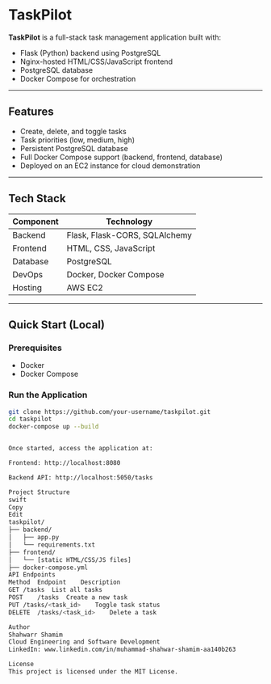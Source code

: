 # TaskPilot

**TaskPilot** is a full-stack task management application built with:

- Flask (Python) backend using PostgreSQL
- Nginx-hosted HTML/CSS/JavaScript frontend
- PostgreSQL database
- Docker Compose for orchestration

---

## Features

- Create, delete, and toggle tasks
- Task priorities (low, medium, high)
- Persistent PostgreSQL database
- Full Docker Compose support (backend, frontend, database)
- Deployed on an EC2 instance for cloud demonstration

---

## Tech Stack

| Component  | Technology                    |
|------------|-------------------------------|
| Backend    | Flask, Flask-CORS, SQLAlchemy |
| Frontend   | HTML, CSS, JavaScript         |
| Database   | PostgreSQL                    |
| DevOps     | Docker, Docker Compose        |
| Hosting    | AWS EC2                       |

---

## Quick Start (Local)

### Prerequisites

- Docker
- Docker Compose

### Run the Application

```bash
git clone https://github.com/your-username/taskpilot.git
cd taskpilot
docker-compose up --build


Once started, access the application at:

Frontend: http://localhost:8080

Backend API: http://localhost:5050/tasks

Project Structure
swift
Copy
Edit
taskpilot/
├── backend/
│   ├── app.py
│   └── requirements.txt
├── frontend/
│   └── [static HTML/CSS/JS files]
├── docker-compose.yml
API Endpoints
Method	Endpoint	Description
GET	/tasks	List all tasks
POST	/tasks	Create a new task
PUT	/tasks/<task_id>	Toggle task status
DELETE	/tasks/<task_id>	Delete a task

Author
Shahwarr Shamim
Cloud Engineering and Software Development
LinkedIn: www.linkedin.com/in/muhammad-shahwar-shamim-aa140b263

License
This project is licensed under the MIT License.

